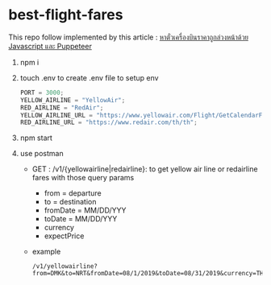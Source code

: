 # best-flight-fares

This repo follow implemented by this article : [หาตั๋วเครื่องบินราคาถูกล่วงหน้าด้วย Javascript และ Puppeteer](https://peerasak.com/post/how-to-get-best-flight-fares-with-js)

1. npm i

2. touch .env to create .env file to setup env

   ```js
   PORT = 3000;
   YELLOW_AIRLINE = "YellowAir";
   RED_AIRLINE = "RedAir";
   YELLOW_AIRLINE_URL = "https://www.yellowair.com/Flight/GetCalendarFare";
   RED_AIRLINE_URL = "https://www.redair.com/th/th";
   ```

3. npm start

4. use postman

   - GET : /v1/{yellowairline|redairline}: to get yellow air line or redairline fares with those query params

     - from = departure
     - to = destination
     - fromDate = MM/DD/YYY
     - toDate = MM/DD/YYY
     - currency
     - expectPrice

   - example

     ```
     /v1/yellowairline?from=DMK&to=NRT&fromDate=08/1/2019&toDate=08/31/2019&currency=THB&expectPrice=7000
     ```
